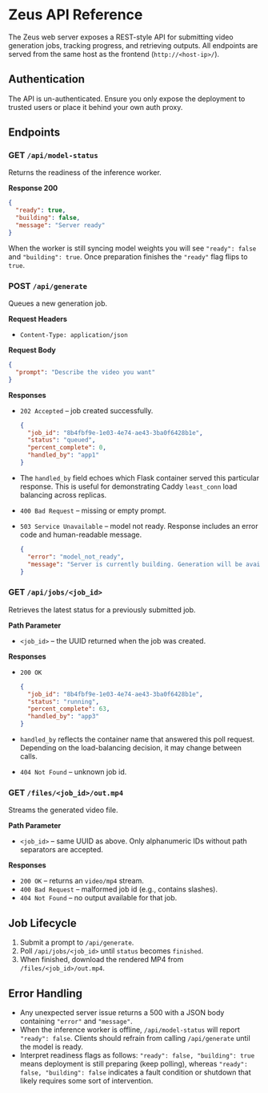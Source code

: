 # Zeus API Reference

The Zeus web server exposes a REST-style API for submitting video generation jobs, tracking progress, and retrieving outputs. All endpoints are served from the same host as the frontend (`http://<host-ip>/`).

## Authentication
The API is un-authenticated. Ensure you only expose the deployment to trusted users or place it behind your own auth proxy.

## Endpoints

### GET `/api/model-status`
Returns the readiness of the inference worker.

**Response 200**
```json
{
  "ready": true,
  "building": false,
  "message": "Server ready"
}
```

When the worker is still syncing model weights you will see `"ready": false` and `"building": true`. Once preparation finishes the `"ready"` flag flips to `true`.

### POST `/api/generate`
Queues a new generation job.

**Request Headers**
- `Content-Type: application/json`

**Request Body**
```json
{
  "prompt": "Describe the video you want"
}
```

**Responses**
- `202 Accepted` – job created successfully.

  ```json
  {
    "job_id": "8b4fbf9e-1e03-4e74-ae43-3ba0f6428b1e",
    "status": "queued",
    "percent_complete": 0,
    "handled_by": "app1"
  }
  ```

- The `handled_by` field echoes which Flask container served this particular response. This is useful for demonstrating Caddy `least_conn` load balancing across replicas.
- `400 Bad Request` – missing or empty prompt.
- `503 Service Unavailable` – model not ready. Response includes an error code and human-readable message.

  ```json
  {
    "error": "model_not_ready",
    "message": "Server is currently building. Generation will be available once preparation completes."
  }
  ```

### GET `/api/jobs/<job_id>`
Retrieves the latest status for a previously submitted job.

**Path Parameter**
- `<job_id>` – the UUID returned when the job was created.

**Responses**
- `200 OK`

  ```json
  {
    "job_id": "8b4fbf9e-1e03-4e74-ae43-3ba0f6428b1e",
    "status": "running",
    "percent_complete": 63,
    "handled_by": "app3"
  }
  ```

- `handled_by` reflects the container name that answered this poll request. Depending on the load-balancing decision, it may change between calls.
- `404 Not Found` – unknown job id.

### GET `/files/<job_id>/out.mp4`
Streams the generated video file.

**Path Parameter**
- `<job_id>` – same UUID as above. Only alphanumeric IDs without path separators are accepted.

**Responses**
- `200 OK` – returns an `video/mp4` stream.
- `400 Bad Request` – malformed job id (e.g., contains slashes).
- `404 Not Found` – no output available for that job.

## Job Lifecycle
1. Submit a prompt to `/api/generate`.
2. Poll `/api/jobs/<job_id>` until `status` becomes `finished`.
3. When finished, download the rendered MP4 from `/files/<job_id>/out.mp4`.

## Error Handling
- Any unexpected server issue returns a 500 with a JSON body containing `"error"` and `"message"`.
- When the inference worker is offline, `/api/model-status` will report `"ready": false`. Clients should refrain from calling `/api/generate` until the model is ready.
- Interpret readiness flags as follows: `"ready": false, "building": true` means deployment is still preparing (keep polling), whereas `"ready": false, "building": false` indicates a fault condition or shutdown that likely requires some sort of intervention.
